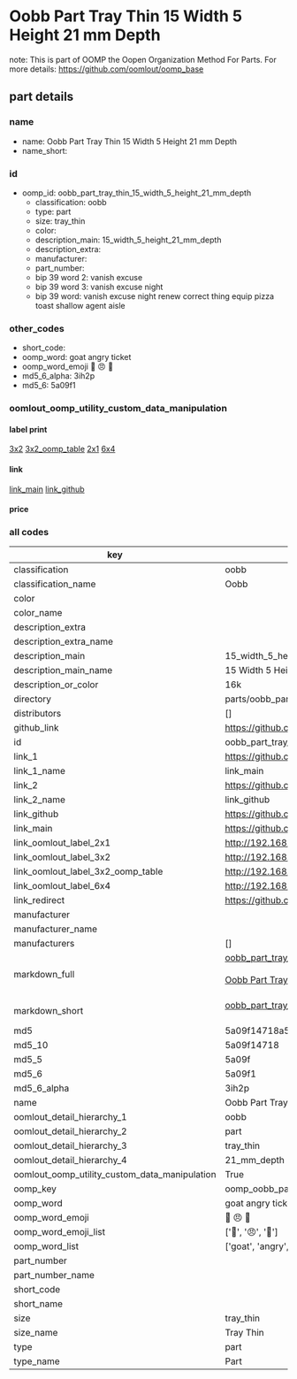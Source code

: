 # Oobb Part Tray Thin 15 Width 5 Height 21 mm Depth  

note: This is part of OOMP the Oopen Organization Method For Parts. For more details: https://github.com/oomlout/oomp_base

##  part details
  







### name
* name: Oobb Part Tray Thin 15 Width 5 Height 21 mm Depth
* name_short: 
### id
* oomp_id: oobb_part_tray_thin_15_width_5_height_21_mm_depth
  * classification: oobb
  * type: part
  * size: tray_thin
  * color: 
  * description_main: 15_width_5_height_21_mm_depth
  * description_extra: 
  * manufacturer: 
  * part_number: 
  * bip 39 word 2: vanish excuse
  * bip 39 word 3: vanish excuse night
  * bip 39 word: vanish excuse night renew correct thing equip pizza toast shallow agent aisle

### other_codes
* short_code: 
* oomp_word: goat angry ticket
* oomp_word_emoji :goat: :angry: :ticket:
* md5_6_alpha: 3ih2p
* md5_6: 5a09f1






### oomlout_oomp_utility_custom_data_manipulation
#### label print
[3x2](http://192.168.1.245:1112/?label=oomp%203ih2p)
[3x2_oomp_table](http://192.168.1.108:1112/?label=oomp%203ih2p)
[2x1](http://192.168.1.242:1112/?label=oomp%203ih2p)
[6x4](http://192.168.1.55:1112/?label=oomp%203ih2p)    

#### link

[link_main](https://github.com/oomlout/oomlout_oomp_version_1_messy/tree/main/parts/oobb_part_tray_thin_15_width_5_height_21_mm_depth) [link_github](https://github.com/oomlout/oomlout_oomp_version_1_messy/tree/main/parts/oobb_part_tray_thin_15_width_5_height_21_mm_depth)                             

#### price







### all codes 
| key | value |  
| --- | --- |  
| classification | oobb |  
| classification_name | Oobb |  
| color |  |  
| color_name |  |  
| description_extra |  |  
| description_extra_name |  |  
| description_main | 15_width_5_height_21_mm_depth |  
| description_main_name | 15 Width 5 Height 21 mm Depth |  
| description_or_color | 16k |  
| directory | parts/oobb_part_tray_thin_15_width_5_height_21_mm_depth |  
| distributors | [] |  
| github_link | https://github.com/oomlout/oomlout_oomp_part_src/tree/main/parts/oobb_part_tray_thin_15_width_5_height_21_mm_depth |  
| id | oobb_part_tray_thin_15_width_5_height_21_mm_depth |  
| link_1 | https://github.com/oomlout/oomlout_oomp_version_1_messy/tree/main/parts/oobb_part_tray_thin_15_width_5_height_21_mm_depth |  
| link_1_name | link_main |  
| link_2 | https://github.com/oomlout/oomlout_oomp_version_1_messy/tree/main/parts/oobb_part_tray_thin_15_width_5_height_21_mm_depth |  
| link_2_name | link_github |  
| link_github | https://github.com/oomlout/oomlout_oomp_version_1_messy/tree/main/parts/oobb_part_tray_thin_15_width_5_height_21_mm_depth |  
| link_main | https://github.com/oomlout/oomlout_oomp_version_1_messy/tree/main/parts/oobb_part_tray_thin_15_width_5_height_21_mm_depth |  
| link_oomlout_label_2x1 | http://192.168.1.242:1112/?label=oomp%203ih2p |  
| link_oomlout_label_3x2 | http://192.168.1.245:1112/?label=oomp%203ih2p |  
| link_oomlout_label_3x2_oomp_table | http://192.168.1.108:1112/?label=oomp%203ih2p |  
| link_oomlout_label_6x4 | http://192.168.1.55:1112/?label=oomp%203ih2p |  
| link_redirect | https://github.com/oomlout/oomlout_oomp_version_1_messy/tree/main/parts/oobb_part_tray_thin_15_width_5_height_21_mm_depth |  
| manufacturer |  |  
| manufacturer_name |  |  
| manufacturers | [] |  
| markdown_full | [oobb_part_tray_thin_15_width_5_height_21_mm_depth](none)<br>[](none)<br>[Oobb Part Tray Thin 15 Width 5 Height 21 Mm Depth](none)<br><br> |  
| markdown_short | [oobb_part_tray_thin_15_width_5_height_21_mm_depth](none)<br><br> |  
| md5 | 5a09f14718a5a98782984b632b13c78a |  
| md5_10 | 5a09f14718 |  
| md5_5 | 5a09f |  
| md5_6 | 5a09f1 |  
| md5_6_alpha | 3ih2p |  
| name | Oobb Part Tray Thin 15 Width 5 Height 21 mm Depth |  
| oomlout_detail_hierarchy_1 | oobb |  
| oomlout_detail_hierarchy_2 | part |  
| oomlout_detail_hierarchy_3 | tray_thin |  
| oomlout_detail_hierarchy_4 | 21_mm_depth |  
| oomlout_oomp_utility_custom_data_manipulation | True |  
| oomp_key | oomp_oobb_part_tray_thin_15_width_5_height_21_mm_depth |  
| oomp_word | goat angry ticket |  
| oomp_word_emoji | :goat: :angry: :ticket: |  
| oomp_word_emoji_list | [':goat:', ':angry:', ':ticket:'] |  
| oomp_word_list | ['goat', 'angry', 'ticket'] |  
| part_number |  |  
| part_number_name |  |  
| short_code |  |  
| short_name |  |  
| size | tray_thin |  
| size_name | Tray Thin |  
| type | part |  
| type_name | Part |  

